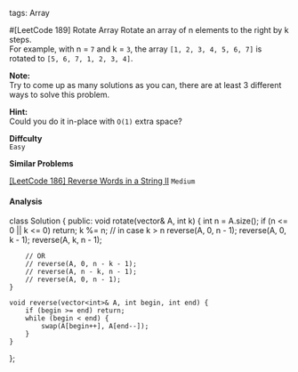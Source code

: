 tags: Array

#[LeetCode 189] Rotate Array
Rotate an array of n elements to the right by k steps.  
For example, with n = `7` and k = `3`, the array `[1, 2, 3, 4, 5, 6, 7]` is rotated to `[5, 6, 7, 1, 2, 3, 4]`.

**Note:**  
Try to come up as many solutions as you can, there are at least 3 different ways to solve this problem.

**Hint:**  
Could you do it in-place with `O(1)` extra space?


**Diffculty**  
`Easy`

**Similar Problems**  
 
[[LeetCode 186] Reverse Words in a String II]() `Medium`


#### Analysis




class Solution {
public:
    void rotate(vector<int>& A, int k) {
        int n = A.size();
        if (n <= 0 || k <= 0) return;
        k %= n; // in case k > n
        reverse(A, 0, n - 1);
        reverse(A, 0, k - 1);
        reverse(A, k, n - 1);

        // OR
		// reverse(A, 0, n - k - 1);
		// reverse(A, n - k, n - 1);
		// reverse(A, 0, n - 1);
    }
    
    void reverse(vector<int>& A, int begin, int end) {
        if (begin >= end) return;
        while (begin < end) {
            swap(A[begin++], A[end--]);
        }
    }
};